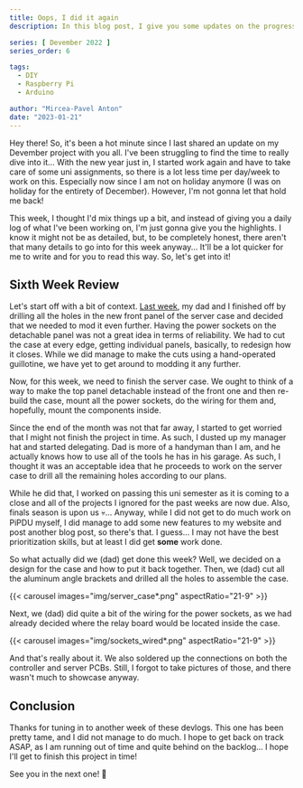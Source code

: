 ```yaml
---
title: Oops, I did it again
description: In this blog post, I give you some updates on the progress I made in the sixth week of my Devember 2022 Project.

series: [ Devember 2022 ]
series_order: 6

tags:
  - DIY
  - Raspberry Pi
  - Arduino

author: "Mircea-Pavel Anton"
date: "2023-01-21"
---
```


Hey there! So, it's been a hot minute since I last shared an update on my Devember project with you all. I've been struggling to find the time to really dive into it... With the new year just in, I started work again and have to take care of some uni assignments, so there is a lot less time per day/week to work on this. Especially now since I am not on holiday anymore (I was on holiday for the entirety of December). However, I'm not gonna let that hold me back!

This week, I thought I'd mix things up a bit, and instead of giving you a daily log of what I've been working on, I'm just gonna give you the highlights. I know it might not be as detailed, but, to be completely honest, there aren't that many details to go into for this week anyway... It'll be a lot quicker for me to write and for you to read this way. So, let's get into it!

## Sixth Week Review

Let's start off with a bit of context. [Last week](../2023-01-12-devember-devlog-5), my dad and I finished off by drilling all the holes in the new front panel of the server case and decided that we needed to mod it even further. Having the power sockets on the detachable panel was not a great idea in terms of reliability. We had to cut the case at every edge, getting individual panels, basically, to redesign how it closes. While we did manage to make the cuts using a hand-operated guillotine, we have yet to get around to modding it any further.

Now, for this week, we need to finish the server case. We ought to think of a way to make the top panel detachable instead of the front one and then re-build the case, mount all the power sockets, do the wiring for them and, hopefully, mount the components inside.

Since the end of the month was not that far away, I started to get worried that I might not finish the project in time. As such, I dusted up my manager hat and started delegating. Dad is more of a handyman than I am, and he actually knows how to use all of the tools he has in his garage. As such, I thought it was an acceptable idea that he proceeds to work on the server case to drill all the remaining holes according to our plans.

While he did that, I worked on passing this uni semester as it is coming to a close and all of the projects I ignored for the past weeks are now due. Also, finals season is upon us 💀... Anyway, while I did not get to do much work on PiPDU myself, I did manage to add some new features to my website and post another blog post, so there's that. I guess... I may not have the best prioritization skills, but at least I did get **some** work done.

So what actually did we (dad) get done this week? Well, we decided on a design for the case and how to put it back together. Then, we (dad) cut all the aluminum angle brackets and drilled all the holes to assemble the case.

{{< carousel images="img/server_case*.png" aspectRatio="21-9" >}}

Next, we (dad) did quite a bit of the wiring for the power sockets, as we had already decided where the relay board would be located inside the case.

{{< carousel images="img/sockets_wired*.png" aspectRatio="21-9" >}}

And that's really about it. We also soldered up the connections on both the controller and server PCBs. Still, I forgot to take pictures of those, and there wasn't much to showcase anyway.

## Conclusion

Thanks for tuning in to another week of these devlogs. This one has been pretty tame, and I did not manage to do much. I hope to get back on track ASAP, as I am running out of time and quite behind on the backlog... I hope I'll get to finish this project in time!

See you in the next one! 👋
